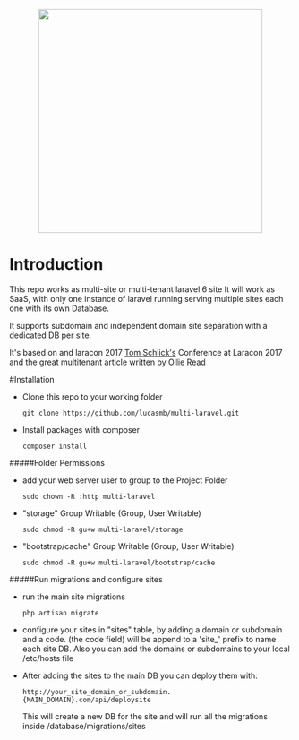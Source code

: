 <p align="center"><img src="https://res.cloudinary.com/dtfbvvkyp/image/upload/v1566331377/laravel-logolockup-cmyk-red.svg" width="400"></p>

# Introduction

This repo works as multi-site or multi-tenant laravel 6 site
It will work as SaaS, with only one instance of laravel running serving multiple sites each one with its own Database.

It supports subdomain and independent domain site separation
with a dedicated DB per site.

It's based on and  laracon 2017
[Tom Schlick's](https://www.youtube.com/watch?v=T-gHOXFpZvg) Conference at Laracon 2017
and the great multitenant article written by 
[Ollie Read](https://ollieread.com)

#Installation
- Clone this repo to your working folder

      git clone https://github.com/lucasmb/multi-laravel.git
    
- Install packages with composer

      composer install    
      
#####Folder Permissions

- add your web server user to group to the Project Folder

      sudo chown -R :http multi-laravel  

- "storage" Group Writable (Group, User Writable)

      sudo chmod -R gu+w multi-laravel/storage


- "bootstrap/cache" Group Writable (Group, User Writable)

      sudo chmod -R gu+w multi-laravel/bootstrap/cache
      

#####Run migrations and configure sites

- run the main site migrations

      php artisan migrate

- configure your sites in "sites" table, by adding a domain or subdomain and a code. (the code field) will be append to a 'site_' prefix to name each site DB. Also you can add the domains or subdomains to your local /etc/hosts file 

- After adding the sites to the main DB you can deploy them with:

      http://your_site_domain_or_subdomain.{MAIN_DOMAIN}.com/api/deploysite
      
  This will create a new DB for the site and will run all the migrations inside /database/migrations/sites 
